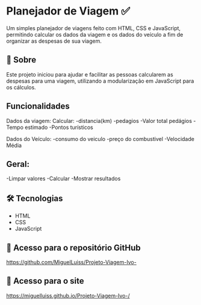 # Planejador de Viagem ✅
Um simples planejador de viagens feito com HTML, CSS e JavaScript, permitindo calcular os dados da viagem e os dados do veículo a fim de organizar as despesas de sua viagem.

## 📌 Sobre
Este projeto iniciou para ajudar e facilitar as pessoas calcularem as despesas para uma viagem, utilizando a modularização em JavaScript para os cálculos.

## Funcionalidades

Dados da viagem:
Calcular:
-distancia(km)
-pedagios
-Valor total pedágios
-Tempo estimado
-Pontos turísticos

Dados do Veículo:
-consumo do veiculo
-preço do combustivel
-Velocidade Média

## Geral:

-Limpar valores
-Calcular
-Mostrar resultados

## 🛠 Tecnologias
- HTML
- CSS
- JavaScript

## 🚀 Acesso para o repositório GitHub
https://github.com/MiguelLuiss/Projeto-Viagem-Ivo-

## 🚀 Acesso para o site
https://miguelluiss.github.io/Projeto-Viagem-Ivo-/
